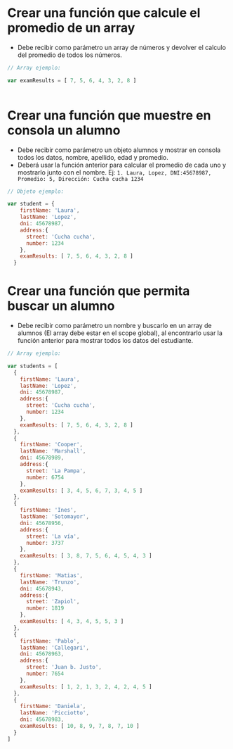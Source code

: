 # Crear una función que calcule el promedio de un array

- Debe recibir como parámetro un array de números y devolver el calculo del promedio de todos los números.

```js
// Array ejemplo:

var examResults = [ 7, 5, 6, 4, 3, 2, 8 ]
  
```

# Crear una función que muestre en consola un alumno

- Debe recibir como parámetro un objeto alumnos y mostrar en consola todos los datos, nombre, apellido, edad y promedio.
- Deberá usar la función anterior para calcular el promedio de cada uno y mostrarlo junto con el nombre. Ej: `1. Laura, Lopez, DNI:45678987, Promedio: 5, Dirección: Cucha cucha 1234`

```js
// Objeto ejemplo:

var student = {
    firstName: 'Laura',
    lastName: 'Lopez',
    dni: 45678987,
    address:{
      street: 'Cucha cucha',
      number: 1234
    },
    examResults: [ 7, 5, 6, 4, 3, 2, 8 ]
  }

```

# Crear una función que permita buscar un alumno

- Debe recibir como parámetro un nombre y buscarlo en un array de alumnos (El array debe estar en el scope global), al encontrarlo usar la función anterior para mostrar todos los datos del estudiante.

```js
// Array ejemplo:

var students = [
  {
    firstName: 'Laura',
    lastName: 'Lopez',
    dni: 45678987,
    address:{
      street: 'Cucha cucha',
      number: 1234
    },
    examResults: [ 7, 5, 6, 4, 3, 2, 8 ]
  },
  {
    firstName: 'Cooper',
    lastName: 'Marshall',
    dni: 45678989,
    address:{
      street: 'La Pampa',
      number: 6754
    },
    examResults: [ 3, 4, 5, 6, 7, 3, 4, 5 ]
  },
  {
    firstName: 'Ines',
    lastName: 'Sotomayor',
    dni: 45678956,
    address:{
      street: 'La vía',
      number: 3737
    },
    examResults: [ 3, 8, 7, 5, 6, 4, 5, 4, 3 ]
  },
  {
    firstName: 'Matias',
    lastName: 'Trunzo',
    dni: 45678943,
    address:{
      street: 'Zapiol',
      number: 1819
    },
    examResults: [ 4, 3, 4, 5, 5, 3 ]
  },
  {
    firstName: 'Pablo',
    lastName: 'Callegari',
    dni: 45678963,
    address:{
      street: 'Juan b. Justo',
      number: 7654
    },
    examResults: [ 1, 2, 1, 3, 2, 4, 2, 4, 5 ]
  },
  {
    firstName: 'Daniela',
    lastName: 'Picciotto',
    dni: 45678983,
    examResults: [ 10, 8, 9, 7, 8, 7, 10 ]
  }
]
```